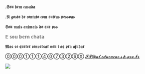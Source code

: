 .𝕾𝖔𝖚 𝖇𝖊𝖒 𝖈𝖆𝖘𝖆𝖉𝖆

.𝕹 𝖌𝖔𝖘𝖙𝖔 𝖉𝖊 𝖈𝖔𝖓𝖙𝖆𝖙𝖔 𝖈𝖔𝖒 𝖔𝖚𝖙𝖗𝖆𝖘 𝖕𝖊𝖘𝖘𝖔𝖆𝖘

𝕾𝖔𝖚 𝖒𝖆𝖎𝖘 𝖆𝖓𝖎𝖒𝖆𝖎𝖘 𝖉𝖔 𝖖𝖚𝖊 𝖕𝖘𝖘

𝔼 𝕤𝕠𝕦 𝕓𝕖𝕞 𝕔𝕙𝕒𝕥𝕒

𝕸𝖆𝖘 𝖘𝖊 𝖖𝖚𝖊𝖗𝖊𝖗 𝖈𝖔𝖓𝖛𝖊𝖗𝖘𝖆𝖗 𝖛𝖔𝖚 𝖙 𝖆𝖖 𝖕𝖗𝖆 𝖆𝖏𝖚𝖉𝖆𝖗


⓪⓪⓪①①①④⓪⑦③②⑥Ⓧ 𝓢𝓟@𝓪𝓵.𝓮𝓭𝓾𝓬𝓪𝓬𝓪𝓸.𝓼𝓹.𝓰𝓸𝓿.𝓫𝓻

![](https://i.pinimg.com/originals/40/5b/5d/405b5d670a94fcc00ee0ffe58849d84d.gif)
